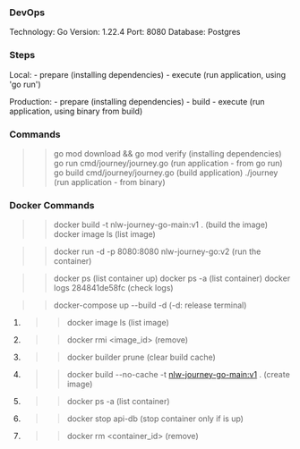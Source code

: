### DevOps

Technology: Go
Version: 1.22.4
Port: 8080
Database: Postgres

### Steps

Local:
    - prepare (installing dependencies)
    - execute (run application, using 'go run')

Production:
    - prepare (installing dependencies)
    - build
    - execute (run application, using binary from build)

### Commands

>> go mod download && go mod verify     (installing dependencies)
>> go run cmd/journey/journey.go        (run application - from go run)
>> go build cmd/journey/journey.go      (build application)
>> ./journey                            (run application - from binary)

### Docker Commands


>> docker build -t nlw-journey-go-main:v1 .         (build the image)
>> docker image ls                                  (list image)

>> docker run -d -p 8080:8080 nlw-journey-go:v2     (run the container)

>> docker ps                    (list container up)
>> docker ps -a                 (list container)
>> docker logs 284841de58fc     (check logs)

>> docker-compose up --build -d                         (-d: release terminal)

1. >> docker image ls                                           (list image)
2. >> docker rmi <image_id>                                     (remove)
3. >> docker builder prune                                      (clear build cache)
4. >> docker build --no-cache -t <nlw-journey-go-main:v1> .     (create image)

1. >> docker ps -a                  (list container)
2. >> docker stop api-db            (stop container only if is up)
3. >> docker rm <container_id>      (remove)

